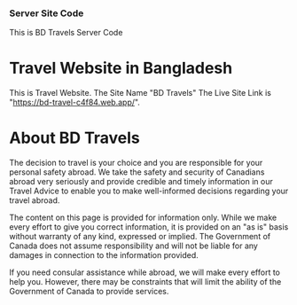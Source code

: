 <!-- @format -->

### Server Site Code

This is BD Travels Server Code

# Travel Website in Bangladesh

This is Travel Website. The Site Name "BD Travels" The Live Site Link is "https://bd-travel-c4f84.web.app/".

# About BD Travels

The decision to travel is your choice and you are responsible for your personal safety abroad. We take the safety and security of Canadians abroad very seriously and provide credible and timely information in our Travel Advice to enable you to make well-informed decisions regarding your travel abroad.

The content on this page is provided for information only. While we make every effort to give you correct information, it is provided on an "as is" basis without warranty of any kind, expressed or implied. The Government of Canada does not assume responsibility and will not be liable for any damages in connection to the information provided.

If you need consular assistance while abroad, we will make every effort to help you. However, there may be constraints that will limit the ability of the Government of Canada to provide services.
